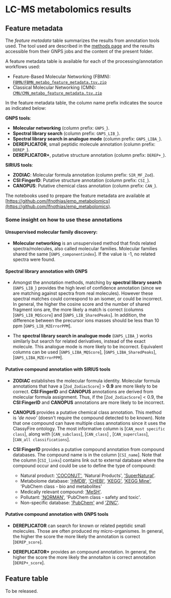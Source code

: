 # LC-MS metabolomics results


## Feature metadata

The *feature metadata* table summarizes the results from annotation tools used. The tool used are described in the [methods page](../methods/methods_release2) and the results accessible from their GNPS jobs and the content of the present folder. 

A feature metadata table is available for each of the processing/annotation workflows used:

 - Feature-Based Molecular Networking (FBMN): [`FBMN/FBMN_metabo_feature_metadata.tsv.zip`](FBMN/)
 - Classical Molecular Networking (CMN): [`CMN/CMN_metabo_feature_metadata.tsv.zip`](CMN/)

In the feature metadata table, the column name prefix indicates the source as indicated below:

**GNPS tools**:

- **Molecular networking** (column prefix: `GNPS_`).
- **Spectral library search** (column prefix: `GNPS_LIB_`).
- **Spectral library search in analogue mode** (column prefix: `GNPS_LIBA_`).
- **DEREPLICATOR**, small peptidic molecule annotation (column prefix: `DEREP_`).
- **DEREPLICATOR+**, putative structure annotation (column prefix: `DEREP+_`).

**SIRIUS tools**:

- **ZODIAC**: Molecular formula annotation (column prefix: `SIR_MF_Zod`).
- **CSI:FingerID**: Putative structure annotation (column prefix: `CSI_`).
- **CANOPUS**: Putative chemical class annotation (column prefix: `CAN_`).

The notebooks used to prepare the feature metadata are available at [https://github.com/lfnothias/emp_metabolomics](https://github.com/lfnothias/emp_metabolomics).


### Some insight on how to use these annotations

#### Unsupervised molecular family discovery:

- **Molecular networking** is an unsupervised method that finds related spectra/molecules, also called molecular families. Molecular families shared the same [`GNPS_componentindex`]. If the value is -1, no related spectra were found.

#### Spectral library annotation with GNPS

- Amongst the annotation methods, matching by **spectral library search** (`GNPS_LIB_`) provides the high level of confidence annotation (since we are matching against spectra from real molecules). However these spectral matches could correspond to an isomer, or could be incorrect. In general, the higher the cosine score and the number of shared fragment ions are, the more likely a match is correct (columns [`GNPS_LIB_MQScore`] and [`GNPS_LIB_SharedPeaks`]. In addition, the difference between the precursor ions masses should be less than 10 ppm [`GNPS_LIB_MZErrorPPM`].  

- The **spectral library search in analogue mode** (`GNPS_LIBA_`) works similarly but search for related derivatives, instead of the exact molecule. This analogue mode is more likely to be incorrect. Equivalent columns can be used  [`GNPS_LIBA_MQScore`], [`GNPS_LIBA_SharedPeaks`], [`GNPS_LIBA_MZErrorPPM`].


#### Putative compound annotation with SIRIUS tools

- **ZODIAC** establishes the molecular formula identity. Molecular formula annotations that have a [`Zod_ZodiacScore`] > **0.9** are more likely to be correct. **CSI:FingerID** and **CANOPUS** annotations are derived from molecular formula assignment. Thus, if the [`Zod_ZodiacScore`] < 0.9, the **CSI:FingerID** and **CANOPUS** annotations are more likely to be incorrect.

- **CANOPUS** provides a putative chemical class annotation. This method is *'de novo'* (doesn't require the compound detected to be known). Note that one compound can have multiple class annotations since it uses the ClassyFire ontology. The most informative column is [`CAN_most specific class`], along with [`CAN_subclass`], [`CAN_class`]	, [`CAN_superclass`], [`CAN_all classifications`].

- **CSI:FingerID** provides a putative compound annotation from compound databases. The compound name is in the column [`CSI_name`]. Note that the column [`CSI_links`] contains link out to external database where the compound occur and could be use to define the type  of compound:
	- Natural product: ['COCONUT'](https://coconut.naturalproducts.net/), 'Natural Products', ['SuperNatural'](http://bioinf-applied.charite.de/supernatural_new/index.php).
	- Metabolome database: ['HMDB'](https://hmdb.ca/), ['CHEBI'](https://www.ebi.ac.uk/chebi/), ['KEGG'](https://www.genome.jp/kegg/compound/), ['KEGG Mine'](https://minedatabase.mcs.anl.gov/), 'PubChem class - bio and metabolites'
	- Medically relevant compound: ['MeSH'](https://www.nlm.nih.gov/bsd/disted/meshtutorial/themeshdatabase/index.html).
	- Pollutant: ['NORMAN'](https://www.norman-network.com/), 'PubChem class - safety and toxic'.
	- Non-specific database: ['PubChem'](https://pubchem.ncbi.nlm.nih.gov/) and ['ZINC'](http://zinc.docking.org/).


#### Putative compound annotation with GNPS tools

- **DEREPLICATOR** can search for known or related peptidic small molecules. Those are often produced my micro-organismes. In general, the higher the score the more likely the annotation is correct [`DEREP_score`].

- **DEREPLICATOR+** provides an compound annotation. In general, the higher the score the more likely the annotaiton is correct annotation [`DEREP+_score`].

## Feature table

To be released.

